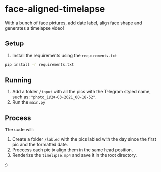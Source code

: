 # face-aligned-timelapse
With a bunch of face pictures, add date label, align face shape and generates a timelapse video!

## Setup

1. Install the requirements using the `requirements.txt`

```sh
pip install -r requirements.txt
```

## Running

1. Add a folder `/input` with all the pics with the Telegram styled name, such as: `"photo_1@20-03-2021_00-18-52"`.
2. Run the `main.py`

## Process

The code will:

1. Create a folder `/labled` with the pics labled with the day since the first pic and the formatted date.
2. Proccess each pic to align them in the same head position.
3. Renderize the `timelapse.mp4` and save it in the root directory.

:)
